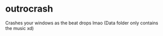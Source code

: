 # outrocrash
 Crashes your windows as the beat drops lmao
 (Data folder only contains the music xd)
